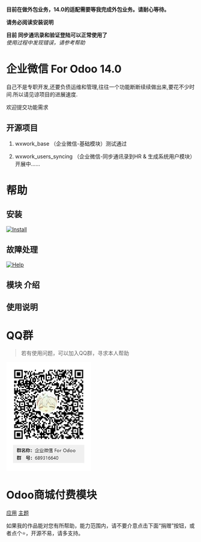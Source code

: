 <!-- [![Help](http://img.shields.io/badge/14.0-帮助-4cb648.svg?style=flat&colorA=8F8F8F)](doc/help/index.md)
[![Install](http://img.shields.io/badge/14.0-安装-875A7B.svg?style=flat&colorA=8F8F8F)](doc/install/index.md) -->

**目前在做外包业务，14.0的适配需要等我完成外包业务。请耐心等待。**

**请务必阅读安装说明**

**目前 同步通讯录和验证登陆可以正常使用了**  
_使用过程中发现错误，请参考帮助_

# 企业微信 For Odoo 14.0


自己不是专职开发,还要负债运维和管理,往往一个功能断断续续做出来,要花不少时间.所以请见谅项目的进展速度.

欢迎提交功能需求


## 开源项目 

1. wxwork_base （企业微信-基础模块）测试通过

2. wxwork_users_syncing （企业微信-同步通讯录到HR & 生成系统用户模块）开展中......

   




# 帮助

## 安装

[![Install](http://img.shields.io/badge/13.0-安装-875A7B.svg?style=flat&colorA=8F8F8F)](doc/install/index.md)

## 故障处理

[![Help](http://img.shields.io/badge/13.0-帮助-4cb648.svg?style=flat&colorA=8F8F8F)](doc/help/index.md)

## 模块 介绍 

## 使用说明

# QQ群

>若有使用问题，可以加入QQ群，寻求本人帮助

![QQ群](doc/img/QQ群二维码.png)

# Odoo商城付费模块

<a href="https://apps.odoo.com/apps/modules/browse?search=RStudio" target="_blank">应用</a>
<a href="https://apps.odoo.com/apps/themes/browse?search=RStudio" target="_blank">主题</a>


如果我的作品能对您有所帮助，能力范围内，请不要介意点击下面“捐赠”按钮，或者点个⭐，开源不易，请多支持。
